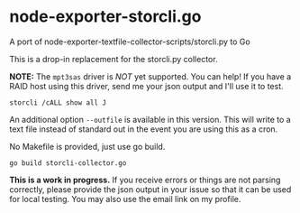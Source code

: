 # node-exporter-storcli.go
A port of node-exporter-textfile-collector-scripts/storcli.py to Go

This is a drop-in replacement for the storcli.py collector. 

**NOTE:** The `mpt3sas` driver is _NOT_ yet supported. You can help! If you have a RAID host using this driver, send me your json output and I'll use it to test. 
```
storcli /cALL show all J
```

An additional option `--outfile` is available in this version. This will write to a text file instead of standard out in the event you are using this as a cron.

No Makefile is provided, just use go build.
```
go build storcli-collector.go
```

**This is a work in progress.** If you receive errors or things are not parsing correctly, please provide the json output in your issue so that it can be used for local testing. You may also use the email link on my profile.